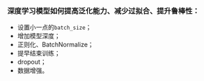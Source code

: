 ### 深度学习模型如何提高泛化能力、减少过拟合、提升鲁棒性：

- 设置小一点的`batch_size`；
- 增加模型深度；
- 正则化、BatchNormalize；
- 提早结束训练；
- dropout；
- 数据增强。